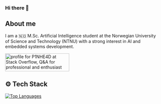 ### Hi there 👋

<!--
**P1NHE4D/P1NHE4D** is a ✨ _special_ ✨ repository because its `README.md` (this file) appears on your GitHub profile.

Here are some ideas to get you started:

- 🔭 I’m currently working on ...
- 🌱 I’m currently learning ...
- 👯 I’m looking to collaborate on ...
- 🤔 I’m looking for help with ...
- 💬 Ask me about ...
- 📫 How to reach me: ...
- 😄 Pronouns: ...
- ⚡ Fun fact: ...
-->

## About me
I am a 🇳🇴 M.Sc. Artificial Intelligence student at the Norwegian University of Science and Technology (NTNU) with a strong interest in AI and embedded systems development.

<a href="https://stackoverflow.com/users/11682185/p1nhe4d"><img src="https://stackoverflow.com/users/flair/11682185.png?theme=clean" width="208" height="58" alt="profile for P1NHE4D at Stack Overflow, Q&amp;A for professional and enthusiast programmers" title="profile for P1NHE4D at Stack Overflow, Q&amp;A for professional and enthusiast programmers"></a>

## ⚙️ Tech Stack

[![Top Languages](https://github-readme-stats-git-masterrstaa-rickstaa.vercel.app/api/top-langs/?username=p1nhe4d&layout=compact&theme=dark&langs_count=10)](https://github.com/anuraghazra/github-readme-stats)
